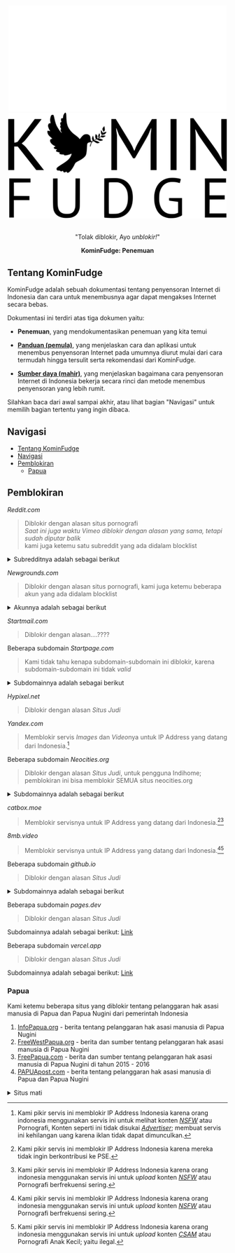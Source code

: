 <div align="center">
 <img src="/assets/icon/logo.svg#gh-dark-mode-only" width="500">
 <img src="/assets/icon/logo-black.svg#gh-light-mode-only" width="500"><br><br>
 <p>"Tolak diblokir, Ayo <i>unblokir!</i>"</p>
 <p><b>KominFudge: Penemuan</b></p>
</div>

## Tentang KominFudge

KominFudge adalah sebuah dokumentasi tentang penyensoran Internet di Indonesia dan cara untuk menembusnya agar dapat mengakses Internet secara bebas.

Dokumentasi ini terdiri atas tiga dokumen yaitu:

- **Penemuan**, yang mendokumentasikan penemuan yang kita temui

- [**Panduan (pemula)**](README.md), yang menjelaskan cara dan aplikasi untuk menembus penyensoran Internet pada umumnya diurut mulai dari cara termudah hingga tersulit serta rekomendasi dari KominFudge.

- [**Sumber daya (mahir)**](Advanced-README.md), yang menjelaskan bagaimana cara penyensoran Internet di Indonesia bekerja secara rinci dan metode menembus penyensoran yang lebih rumit.

Silahkan baca dari awal sampai akhir, atau lihat bagian "Navigasi" untuk memilih bagian tertentu yang ingin dibaca.

## Navigasi
- [Tentang KominFudge](#tentang-kominfudge)
- [Navigasi](#navigasi)
- [Pemblokiran](#pemblokiran)
  - [Papua](#papua)

## Pemblokiran

*Reddit.com*
> Diblokir dengan alasan situs pornografi  
> *Saat ini juga waktu Vimeo diblokir dengan alasan yang sama, tetapi sudah diputar balik*  
> kami juga ketemu satu subreddit yang ada didalam blocklist

<details><summary>Subredditnya adalah sebagai berikut</summary>

```
reddit.comrcumsluts
```
</details>

*Newgrounds.com*
> Diblokir dengan alasan situs pornografi, kami juga ketemu beberapa akun yang ada didalam blocklist  

<details><summary>Akunnya adalah sebagai berikut</summary>

```
eropharaoh.newgrounds.com
octopussyco.newgrounds.com
aehentai.newgrounds.com
latenightsexycomics.newgrounds.com
christie262.newgrounds.com
freakorama1.newgrounds.com
hayleypetharley.newgrounds.com
mz87.newgrounds.com
pinktea.newgrounds.com
cuccoking.newgrounds.com
karuotsuka.newgrounds.com
magisterofficial.newgrounds.com
kabscorner.newgrounds.com
squishier.newgrounds.com
diabolussex.newgrounds.com
glass-ivy.newgrounds.com
missxrawrrr.newgrounds.com
a-d-r.newgrounds.com
jigglytoons.newgrounds.com
redradrebel.newgrounds.com
biggy-deez.newgrounds.com
kuroki-hollow.newgrounds.com
ber00.newgrounds.com
snowbox9.newgrounds.com
superbusty.newgrounds.com
leapeon.newgrounds.com
totodraw.newgrounds.com
```
</details>

*Startmail.com*
> Diblokir dengan alasan....????  

Beberapa subdomain *Startpage.com*
> Kami tidak tahu kenapa subdomain-subdomain ini diblokir, karena subdomain-subdomain ini tidak *valid*

<details><summary>Subdomainnya adalah sebagai berikut</summary>

```
adultmovie.startpage.com
adultstartpage.com
britneyspears.startpage.com
celebrities.startpage.com
celebritieslist.startpage.com
claudiaschiffer.startpage.com
erotic.startpage.com
eroticstories.startpage.com
fetish.startpage.com
gay.startpage.com
hentai.startpage.com
jenniferlopez.startpage.com
kinky.startpage.com
lingerie.startpage.com
love.startpage.com
pamela.startpage.com
penis.startpage.com
pinup.startpage.com
sextoon.startpage.com
underwear.startpage.com
warez.startpage.com
webcams.startpage.com
```
</details>

*Hypixel.net*
> Diblokir dengan alasan *Situs Judi*  

*Yandex.com*
> Memblokir servis *Images* dan *Video*nya untuk IP Address yang datang dari Indonesia.[^1]  

Beberapa subdomain *Neocities.org*
> Diblokir dengan alasan *Situs Judi*, untuk pengguna Indihome; pemblokiran ini bisa memblokir SEMUA situs neocities.org  

<details><summary>Subdomainnya adalah sebagai berikut</summary>

```
apexxx18.neocities.org
serbupoker88.neocities.org
pokerseri.neocities.org
situstogel.neocities.org
terychen.neocities.org
game12.neocities.org
infotogel.neocities.org
akbtoto.neocities.org
joker123.neocities.org
richboy20.neocities.org
linkjoker123.neocities.org
bolatangkas.neocities.org
qqturboslotonline.neocities.org
pixelpoker.neocities.org
bwinqqiu.neocities.org
pokeridn.neocities.org
sleepybeavers.neocities.org
cmd368.neocities.org
bambubet.neocities.org
autowin88.neocities.org
angpaohok.neocities.org
bandarmantap123.neocities.org
depositpokerovo.neocities.org
dewacash.neocities.org
harapanpoker.neocities.org
itudewa.neocities.org
judithjsn.neocities.org
menangbesar.neocities.org
mimobet.neocities.org
nekocasino.neocities.org
nikeqq.neocities.org
paten4d.neocities.org
pokeronline8888.neocities.org
rajabaccarat99.neocities.org
situsjudionline.neocities.org
togel98deposit.neocities.org
daftar-slot-gacor.neocities.org
jangkartoto.neocities.org
dingdongtogel.neocities.org
huoche363.neocities.org
slot777.neocities.org
nenmei666.neocities.org
starbet303.neocities.org
christinalewis.neocities.org
hongkongpools.neocities.org
lapakpusat.neocities.org
link-cuan-gacor.neocities.org
omega89.neocities.org
pragmatic.neocities.org
resmisbobet.neocities.org
slottarung89.neocities.org
gooninator2.neocities.org
fujiwin88.neocities.org
daftar-indogg.neocities.org
918kissclub.neocities.org
neocities.org
wifi4drtp.neocities.org
agen-mpo-play.neocities.org
wifi4d.neocities.org
bola88-slotgacor.neocities.org
dadu138.neocities.org
piontogel.neocities.org
nimoslot.neocities.org
togelup888.neocities.org
mpo-slot-10k.neocities.org
hdtoto.neocities.org
ajuntoto.neocities.org
alas138.neocities.org
santoto.neocities.org
wkwkslot.neocities.org
idnslotwindomino.neocities.org
kuya4d.neocities.org
rtp2022.neocities.org
togel-gacor.neocities.org
itupoker.neocities.org
uppleva69.neocities.org
```
</details>

*catbox.moe*
> Memblokir servisnya untuk IP Address yang datang dari Indonesia.[^2][^3]  

*8mb.video*
> Memblokir servisnya untuk IP Address yang datang dari Indonesia.[^3][^4]  

Beberapa subdomain *github.io*
> Diblokir dengan alasan *Situs Judi*

<details><summary>Subdomainnya adalah sebagai berikut</summary>

```
poker-click88.github.io
pundiqq.github.io
wbopoker.github.io
kbndr88.github.io
pesqq.github.io
samudraqq.github.io
apk-bokep.github.io
batupoker99.github.io
jokiqq.github.io
paragonpoker88house.github.io
bokepapk.github.io
cabecabean.github.io
newbokepapk.github.io
windomino.github.io
girls-av.github.io
realbola-xyz.github.io
wama88-bet.github.io
indo-syair.github.io
jennifergrim32.github.io
josemurdono.github.io
lindajs109.github.io
masbedjo86.github.io
learn-organized.github.io
gagakkatak.github.io
musangkere.github.io
rizzkalong.github.io
murdono-syair.github.io
myronwright182.github.io
hompimpa855.github.io
phillipr509.github.io
runtuhdurian.github.io
saosrambak.github.io
sayapkiwo.github.io
tismonbalap.github.io
tyastriska.github.io
murnipoker.github.io
itu-dewa.github.io
gameslotpulsa.github.io
buku-mimpi-syair.github.io
tukang-syair.github.io
idnpokeer.github.io
mimpi-syair-susu.github.io
kumpulan-syair.github.io
syair-janda-baru.github.io
tafsirmimpi123.github.io
cabecabeanindo.github.io
newbokepapk2021.github.io
prediksi-hk.github.io
bocoran-angka.github.io
99togel.github.io
7bet.github.io
syair-hk-omiframe-november.github.io
syairhk78.github.io
syairhk502.github.io
syair-hoki.github.io
kondangan12.github.io
susumususuku.github.io
angka-syair-terbaik.github.io
angkha-angkha.github.io
bochoran-jityu.github.io
syair-hantu.github.io
status-sosial.github.io
mimpi-malam.github.io
syair-bahagia.github.io
syair-basah.github.io
syair-cinta-hk.github.io
angka-terbaru.github.io
angka-syair-terbaru.github.io
codde-main.github.io
syair-bintang.github.io
syair-guru.github.io
sakuranamaga603.github.io
balapan-karung.github.io
tahun-baru.github.io
harapan-baru.github.io
jagat-dita.github.io
mimpi-syair-terbaik.github.io
pasar-kembang.github.io
syair-sgp-jitu.github.io
topikk-viral.github.io
angka-kamis-malam.github.io
cuanbanyak.github.io
hongkong-sgp.github.io
angka-jitu-rabu.github.io
syair-andalan.github.io
syair-rabu-kliwon.github.io
tafsir-hk.github.io
togel-syair-sdy.github.io
selasa-kliwon.github.io
senin-togel.github.io
angka-togel-sabtu.github.io
angka-togel-terbaik.github.io
bocoran-hk-minggu.github.io
club-syair.github.io
genah-tembus.github.io
hidup-sair.github.io
hongkong-selasa.github.io
keluaran-togel.github.io
prediksi-singapore.github.io
ratu-syair.github.io
rekapan-syair.github.io
sair-sair-jitu.github.io
syair-angkasa.github.io
syair-new.github.io
syair-sabtu-malam.github.io
syair-seribu-mimpi.github.io
togel-populer.github.io
zona-syair.github.io
domino365.github.io
paito-sabtu-pahing.github.io
bikin-syair.github.io
syair-merbabu.github.io
angka-keramat.github.io
prediksi-colok-sgp.github.io
istana-syair.github.io
kode-syair-mimpi.github.io
kubaca-syair.github.io
prediksi-angka-keramat.github.io
rekap-minggu-malam.github.io
sdy-malam-hari.github.io
syair-maret.github.io
syair-rusia.github.io
zona-angka-jitu.github.io
hk-6d.github.io
agen-angka-hk.github.io
angka-top-sgp.github.io
prediksi-tafsir.github.io
angka-jitu-togel.github.io
tembusangkatogel.github.io
angka-syd-ekor-ganjil.github.io
angka-syd-hoki.github.io
togel-hk-online.github.io
violaisx.github.io
hk-syair-dayak.github.io
angka-jitu-mbah-grandong.github.io
sentanax.github.io
xucingxgaronx.github.io
forum-ramalan-hk.github.io
kebondjahe.github.io
sgp-live-draw-tercepat.github.io
bandarqq-365.github.io
syair-sakuratoto-syd.github.io
toto-syair-hk.github.io
zona-syair-hk-dayak.github.io
itu-poker.github.io
gcjxdz.github.io
leakedxxx.github.io
panggih-putra-bali.github.io
briapps.github.io
angka-jitu-sydney.github.io
syair-nyai-judes.github.io
9nagapoker.github.io
brimobile.github.io
layarkaca21.github.io
kadrunwe1.github.io
dukun-setan.github.io
sydne-syahdu.github.io
lk21official.github.io
1234567pa.github.io
golinkurl.github.io
lk21x1.github.io
kondor-del.github.io
axe-lome.github.io
lk21x2.github.io
ruangimajinasi.github.io
pokercc.github.io
prediksi-angka-kepala-kamis.github.io
nd21x1.github.io
wytdz.github.io
syair-ambon-jitu.github.io
idslot8800.github.io
domino-365.github.io
idnpoker1.github.io
jaehyuniexm.github.io
jokiomaha.github.io
maenremi.github.io
nbarella.github.io
slotgenshin.github.io
jumblengan.github.io
linkalternateidslotpro.github.io
agentotoplay.github.io
bandar-qq.github.io
predatore-singaew.github.io
rokokbet-togel.github.io
4nim4l.github.io
rtpplb.github.io
www-bankpapua-co-id.github.io
jangkrik4d.github.io
awan4d.github.io
anaktekno.github.io
sapi-rgb.github.io
itudewaqq.github.io
codefornola.github.io
manstar03.github.io
rokokbet4d.github.io
hohohihi11.github.io
indonesiaku1.github.io
sundelbolonk.github.io
master-syair-mimpi.github.io
syair-zurazi.github.io
slotdana5rb.github.io
mimpi-aspro.github.io
mimpi-aura.github.io
orasidoudan.github.io
paito-sgp.github.io
sambosambo.github.io
sumber-tafsir-tembus.github.io
syair-hula-hulu.github.io
tafsir-rondo-rojo.github.io
wongedan1.github.io
acep-shodiq.github.io
angka-kepala-asupatman.github.io
bungwulung.github.io
italidinamit.github.io
kenanganindah1.github.io
kolaborasikan.github.io
kombigede.github.io
live-hk-acep.github.io
mimpi-jebles.github.io
miriamherdani.github.io
opheliajouscato.github.io
prediksi-supatman-opesia.github.io
ratu-mimpi.github.io
rumahtafsirsupatman.github.io
supatman-ganjil-hk.github.io
syair-sujono-sarkem.github.io
syair-togog.github.io
tafsirhel-hongkonhge.github.io
undermimpitajir.github.io
wahjudiiki.github.io
wongedanjoss.github.io
debutoto.github.io
domino365poker.github.io
indowin99.github.io
mulus99.github.io
windominos.github.io
idrpoker1.github.io
kunti-syair.github.io
prediksi-senin-togel.github.io
itudewa-alternatif.github.io
linkasceme.github.io
cpettitt.github.io
marsibarsi.github.io
sambung-nyawa.github.io
3den.github.io
takdirindah.github.io
syair-pintar.github.io
syair-forum-hk-hari-ini.github.io
anti-sandbox.github.io
asupatman-jitu-toto.github.io
bintang-sair.github.io
jp-jitu-data.github.io
syair-cuan-cuan.github.io
syair-kupu-kupu.github.io
bocoran-togel-king.github.io
madeleineen44.github.io
ramalansupatmanjitu.github.io
syair-joss.github.io
syair-jumat-jitu.github.io
gambar-syair.github.io
intip-syair.github.io
ssidcore.github.io
windomino-poker.github.io
angka-ajaib-acep.github.io
angka-asupatman.github.io
angka-ekor-minggu.github.io
angka-gepenk-sydney.github.io
angka-iayar.github.io
asupatman.github.io
breanavon467.github.io
data-angka-hoki.github.io
data-hongkoeert.github.io
ekor-sgp.github.io
gogon-syair.github.io
jomplangtenan.github.io
kadalbututqq.github.io
kadrunwe.github.io
kenanganindah.github.io
kodoklipan.github.io
kolamok.github.io
koransore2.github.io
lunglang.github.io
singapore-kamis-kliwon.github.io
sukabaca-syair.github.io
syairsupatmantogel.github.io
zakirmenok.github.io
angka-asuacep-setan.github.io
angka-kokok.github.io
angka-layarr.github.io
asupatman-jail.github.io
gambar-hidup.github.io
kambuhana.github.io
kotak-amal.github.io
kumpulan-tafsir-keramat.github.io
mimpisundelbolong.github.io
patman-ganjil-hk.github.io
rekapan-hk-acep.github.io
rumus-ajaib.github.io
sambelan1.github.io
sambelan3.github.io
sambungnyawa.github.io
sundakelapa-togel.github.io
syair-angka-opesia-hari-ini.github.io
syair-cuan-hk-hari-ini.github.io
syair-langit-malam.github.io
tiara-cpu.github.io
weluruame.github.io
poinnasabahpapua.github.io
livesydneyyy.github.io
```
</details>

Beberapa subdomain *pages.dev*
> Diblokir dengan alasan *Situs Judi*  

Subdomainnya adalah sebagai berikut: [Link](https://gist.github.com/mefinity/258f5d4066d902b21b5a721f82b83fa9)

Beberapa subdomain *vercel.app*
> Diblokir dengan alasan *Situs Judi*  

Subdomainnya adalah sebagai berikut: [Link](https://gist.github.com/mefinity/a51bd472db3b8cdb5ee8fd628205e123)

### Papua
Kami ketemu beberapa situs yang diblokir tentang pelanggaran hak asasi manusia di Papua dan Papua Nugini dari pemerintah Indonesia

1. [InfoPapua.org](https://infopapua.org) - berita tentang pelanggaran hak asasi manusia di Papua Nugini
2. [FreeWestPapua.org](https://freewestpapua.org) -  berita dan sumber tentang pelanggaran hak asasi manusia di Papua Nugini
3. [FreePapua.com](https://freepapua.com) - berita dan sumber tentang pelanggaran hak asasi manusia di Papua Nugini di tahun 2015 - 2016
4. [PAPUApost.com](https://papuapost.com) - berita tentang pelanggaran hak asasi manusia di Papua dan Papua Nugini

<details><summary>Situs mati</summary>

```
rememberwestpapua.org
federalstateofwestpapua.org
wartapapuabarat.org
papuapost.wordpress.com
```
</details>

[^1]: Kami pikir servis ini memblokir IP Address Indonesia karena orang indonesia menggunakan servis ini untuk melihat konten [*NSFW*](https://wikipedia.org/wiki/Not_safe_for_work) atau Pornografi, Konten seperti ini tidak disukai [*Advertiser*](https://wikipedia.org/wiki/Advertising); membuat servis ini kehilangan uang karena iklan tidak dapat dimunculkan.  

[^2]: Kami pikir servis ini memblokir IP Address Indonesia karena mereka tidak ingin berkontribusi ke PSE.

[^3]: Kami pikir servis ini memblokir IP Address Indonesia karena orang indonesia menggunakan servis ini untuk *upload* konten [*NSFW*](https://wikipedia.org/wiki/Not_safe_for_work) atau Pornografi berfrekuensi sering.

[^4]: Kami pikir servis ini memblokir IP Address Indonesia karena orang indonesia menggunakan servis ini untuk *upload* konten [*CSAM*](https://wikipedia.org/wiki/Child_pornography) atau Pornografi Anak Kecil; yaitu ilegal.